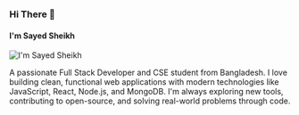 ###  Hi There 👋
#### I'm Sayed Sheikh 
![I'm Sayed Sheikh ]([https://arturssmirnovs.github.io/github-profile-readme-generator/images/banner.png](https://github.com/SayedSheikh/SayedSheikh/blob/main/artwork.png?raw=true))

A passionate Full Stack Developer and CSE student from Bangladesh. I love building clean, functional web applications with modern technologies like JavaScript, React, Node.js, and MongoDB. I'm always exploring new tools, contributing to open-source, and solving real-world problems through code.
